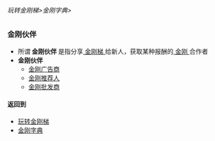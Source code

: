 ###### 玩转金刚梯>金刚字典>
### 金刚伙伴
- 所谓<Strong> 金刚伙伴 </Strong>是指分享[ 金刚梯 ](https://github.com/a2zitpro/web/blob/master/LadderFree/kkDictionary/KKLadder.md)给新人，获取某种报酬的[ 金刚 ](https://github.com/a2zitpro/web/blob/master/LadderFree/kkDictionary/Atozitpro.md)合作者
- <Strong> 金刚伙伴 </Strong>
  - [ 金刚广告商 ](https://github.com/a2zitpro/web/blob/master/LadderFree/kkDictionary/KKAdvertiser.md)
  - [ 金刚推荐人 ](https://github.com/a2zitpro/web/blob/master/LadderFree/kkDictionary/KKReferrer.md)
  - [ 金刚批发商 ]()
#### 返回到
- [玩转金刚梯](https://github.com/a2zitpro/web/blob/master/LadderFree/A.md)
- [金刚字典](https://github.com/a2zitpro/web/blob/master/LadderFree/kkDictionary/KKDictionary.md)
